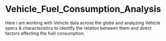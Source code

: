 # Vehicle_Fuel_Consumption_Analysis
Here i am working with Vehicle data across the globe and analyzing Vehicle specs &amp; characteristics to identify the relation between them and direct factors affecting the fuel consumption.
